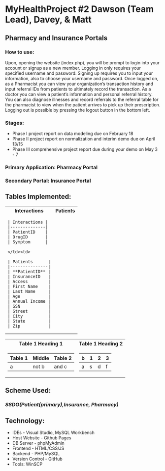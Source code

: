 # MyHealthProject #2 Dawson (Team Lead), Davey, & Matt
## Pharmacy and Insurance Portals 

### How to use:
  Upon, opening the website (index.php), you will be prompt to login into your account or signup as a new member. Logging in only requires your specified username and password. Signing up requires you to input your information, also to choose your username and password. Once logged on, as a Pharmacist you can view your organization’s transaction history and input referral IDs from patients to ultimately record the transaction. As a doctor you can view a patient’s information and personal referral history. You can also diagnose illnesses and record referrals to the referral table for the pharmacist to view when the patient arrives to pick up their prescription. Logging out is possible by pressing the logout button in the bottom left.

### Stages:
- Phase I project report on data modeling due on February 18
- Phase II project report on normalization and interim demo due on April 13/15
- Phase III comprehensive project report due during your demo on May 3 - 7


### Primary Application: Pharmacy Portal

### Secondary Portal: Insurance Portal


## Tables Implemented:

<table>
  <tr><th>Interactions</th><th>Patients</th></tr>
  <tr><td>
    
    | Interactions |
    |--------------|
    | PatientID    |
    | DrugID       |
    | Symptom      |

    </td><td>
    
    | Patients      |
    |---------------|
    | **PatientID** |
    | InsuranceID   |
    | Access        |
    | First Name    |
    | Last Name     |
    | Age           |
    | Annual Income |
    | SSN           |
    | Street        |
    | City          |
    | State         |
    | Zip           |
    
  </td></tr>
</table>

<table>
<tr><th>Table 1 Heading 1 </th><th>Table 1 Heading 2</th></tr>
<tr><td>

|Table 1| Middle | Table 2|
|--|--|--|
|a| not b|and c |

</td><td>

|b|1|2|3| 
|--|--|--|--|
|a|s|d|f|

</td></tr> </table>

## Scheme Used:

### *SSDO(Patient(primary),Insurance, Pharmacy)*

## Technology:
- IDEs - Visual Studio, MySQL Workbench
- Host Website - Github Pages
- DB Server - phpMyAdmin
- Frontend - HTML/CSS/JS
- Backend - PHP/MySQL
- Version Control - GitHub
- Tools: WinSCP
